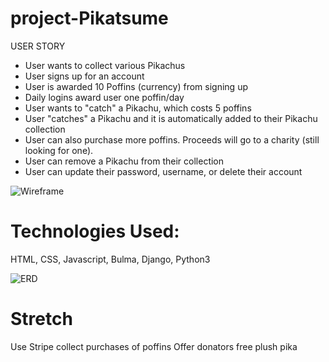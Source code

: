# project-Pikatsume

USER STORY 
- User wants to collect various Pikachus
- User signs up for an account
- User is awarded 10 Poffins (currency) from signing up
- Daily logins award user one poffin/day
- User wants to "catch" a Pikachu, which costs 5 poffins
- User "catches" a Pikachu and it is automatically added to their Pikachu collection
- User can also purchase more poffins. Proceeds will go to a charity (still looking for one).
- User can remove a Pikachu from their collection
- User can update their password, username, or delete their account

![Wireframe](https://git.generalassemb.ly/Johnson/project-Pikatsume/blob/submaster/app_demo.png)


<h1>Technologies Used:</h1>
HTML, CSS, Javascript, Bulma, Django, Python3

![ERD](https://git.generalassemb.ly/Johnson/project-Pikatsume/blob/submaster/ERD.png)

<h1> Stretch </h1>
Use Stripe collect purchases of poffins 
Offer donators free plush pika
